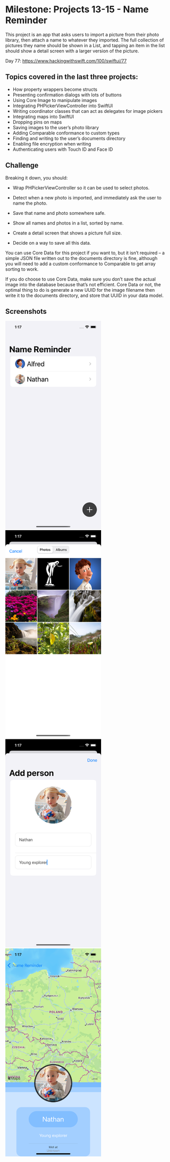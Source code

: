 # Milestone: Projects 13-15 - Name Reminder

This project is  an app that asks users to import a picture from their photo library, then attach a name to whatever they imported. 
The full collection of pictures they name should be shown in a List, and tapping an item in the list should show a detail screen with 
a larger version of the picture.

Day 77: https://www.hackingwithswift.com/100/swiftui/77

## Topics covered in the last three projects:

- How property wrappers become structs
- Presenting confirmation dialogs with lots of buttons
- Using Core Image to manipulate images
- Integrating PHPickerViewController into SwiftUI
- Writing coordinator classes that can act as delegates for image pickers
- Integrating maps into SwiftUI
- Dropping pins on maps
- Saving images to the user’s photo library
- Adding Comparable conformance to custom types
- Finding and writing to the user’s documents directory
- Enabling file encryption when writing
- Authenticating users with Touch ID and Face ID

## Challenge

Breaking it down, you should:

- Wrap PHPickerViewController so it can be used to select photos.

- Detect when a new photo is imported, and immediately ask the user to name the photo.

- Save that name and photo somewhere safe.

- Show all names and photos in a list, sorted by name.

- Create a detail screen that shows a picture full size.

- Decide on a way to save all this data.

You can use Core Data for this project if you want to, but it isn’t required – a simple JSON file written out to the documents directory
is fine, although you will need to add a custom conformance to Comparable to get array sorting to work.

If you do choose to use Core Data, make sure you don’t save the actual image into the database because that’s not efficient. Core Data or 
not, the optimal thing to do is generate a new UUID for the image filename then write it to the documents directory, and store that UUID in
your data model.

## Screenshots

<img src="Screenshots/Screenshot 1.png" width="300"/> <img src="Screenshots/Screenshot 2.png" width="300"/> 
<img src="Screenshots/Screenshot 3.png" width="300"/> <img src="Screenshots/Screenshot 4.png" width="300"/>

